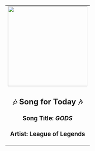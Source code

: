 <!-- Start random song -->
  <div align="center">
   <table>
    <tr>
     <td>
      <div align="center">
       <div>
        <a href="https://open.spotify.com/track/210JJAa9nJOgNa0YNrsT5g" id="link" target="_blank">
         <img src="https://i.scdn.co/image/ab67616d0000b273e4179b3fb74beaf0cdfa7a13" style="width: 250px;"/>
        </a>
       </div>
       <div style="text-align: center;">
        <h2>
         🎶 Song for Today 🎶
        </h2>
        <h3>
         Song Title:
         <em id="title">
          GODS
         </em>
        </h3>
        <h3>
         Artist:
         <span id="artist">
          League of Legends
         </span>
        </h3>
       </div>
      </div>
     </td>
    </tr>
   </table>
  </div>
<!-- End random song -->